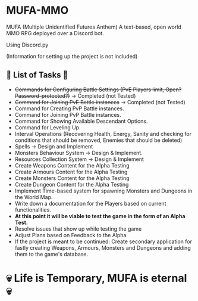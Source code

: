 # MUFA-MMO
MUFA (Multiple Unidentified Futures Anthem)
A text-based, open world MMO RPG deployed over a Discord bot. 

Using Discord.py

(Information for setting up the project is not included)

## 📖 List of Tasks 📖
* ~~Commands for Configuring Battle Settings (PvE Players limit, Open? Password-protected?)~~ -> Completed (not Tested)
* ~~Command for Joining PvE Battle instances~~ -> Completed (not Tested)
* Command for Creating PvP Battle instances.
* Command for Joining PvP Battle instances.
* Command for Showing Available Descendant Options.
* Command for Leveling Up.
* Interval Operations (Recovering Health, Energy, Sanity and checking for conditions that should be removed, Enemies that should be deleted)
* Spells -> Design and Implement
* Monsters Behaviour System -> Design & Implement.
* Resources Collection System -> Design & Implement
* Create Weapons Content for the Alpha Testing
* Create Armours Content for the Alpha Testing
* Create Monsters Content for the Alpha Testing
* Create Dungeon Content for the Alpha Testing
* Implement Time-based system for spawning Monsters and Dungeons in the World Map.
* Write down a documentation for the Players based on current functionalities.
* __At this point it will be viable to test the game in the form of an Alpha Test.__
* Resolve issues that show up while testing the game 
* Adjust Plans based on Feedback to the Alpha
* If the project is meant to be continued: Create secondary application for fastly creating Weapons, Armours, Monsters and Dungeons and adding them to the game's database.

# 💀 Life is Temporary, MUFA is eternal 💀
